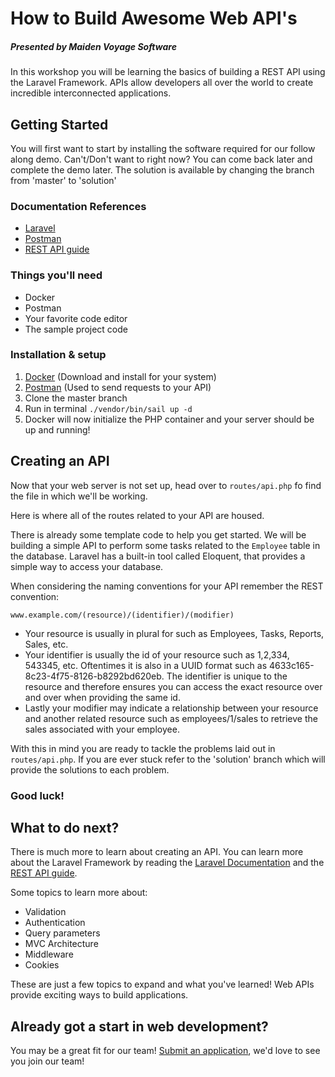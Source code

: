 # How to Build Awesome Web API's
##### Presented by Maiden Voyage Software

In this workshop you will be learning the basics of building a REST API using the Laravel Framework. APIs allow developers all over the world to create incredible interconnected applications.

## Getting Started

You will first want to start by installing the software required for our follow along demo. Can't/Don't want to right now? You can come back later and complete the demo later. The solution is available by changing the branch from 'master' to 'solution'

### Documentation References
* [Laravel](https://laravel.com/docs/9.x/installation)
* [Postman](https://learning.postman.com/docs/getting-started/introduction/)
* [REST API guide](https://www.restapitutorial.com/)

### Things you'll need

* Docker
* Postman
* Your favorite code editor
* The sample project code

### Installation & setup

1. [Docker](https://www.docker.com/products/docker-desktop) (Download and install for your system)
2. [Postman](https://www.postman.com/downloads/) (Used to send requests to your API)
3. Clone the master branch
4. Run in terminal ```./vendor/bin/sail up -d```
5. Docker will now initialize the PHP container and your server should be up and running!

## Creating an API

Now that your web server is not set up, head over to ```routes/api.php``` fo find the file in which we'll be working.

Here is where all of the routes related to your API are housed.

There is already some template code to help you get started. We will be building a simple API to perform some tasks related to the ```Employee``` table in the database. Laravel has a built-in tool called Eloquent, that provides a simple way to access your database.

When considering the naming conventions for your API remember the REST convention:

``` www.example.com/(resource)/(identifier)/(modifier) ```

* Your resource is usually in plural for such as Employees, Tasks, Reports, Sales, etc.
* Your identifier is usually the id of your resource such as 1,2,334, 543345, etc. Oftentimes it is also in a UUID format such as 4633c165-8c23-4f75-8126-b8292bd620eb. The identifier is unique to the resource and therefore ensures you can access the exact resource over and over when providing the same id.
* Lastly your modifier may indicate a relationship between your resource and another related resource such as employees/1/sales to retrieve the sales associated with your employee.


With this in mind you are ready to tackle the problems laid out in ```routes/api.php```. If you are ever stuck refer to the 'solution' branch which will provide the solutions to each problem.

### Good luck!

## What to do next?

There is much more to learn about creating an API. You can learn more about the Laravel Framework by reading the [Laravel Documentation](https://laravel.com/docs/9.x/installation) and the [REST API guide](https://www.restapitutorial.com/). 

Some topics to learn more about:
* Validation
* Authentication
* Query parameters
* MVC Architecture
* Middleware
* Cookies

These are just a few topics to expand and what you've learned! Web APIs provide exciting ways to build applications.

## Already got a start in web development?

You may be a great fit for our team! [Submit an application](https://yourmaidenvoyage.com/who-we-are#apply), we'd love to see you join our team!
